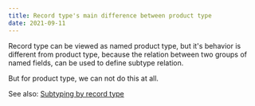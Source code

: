 ```yaml
---
title: Record type's main difference between product type
date: 2021-09-11
---
```


Record type can be viewed as named product type,
but it's behavior is different from product type,
because the relation between two groups of named fields,
can be used to define subtype relation.

But for product type, we can not do this at all.

See also: [Subtyping by record type][00003]

[00003]: 00003-subtyping-by-record-type-does-not-contradict-the-principle-of-type-theory.md
